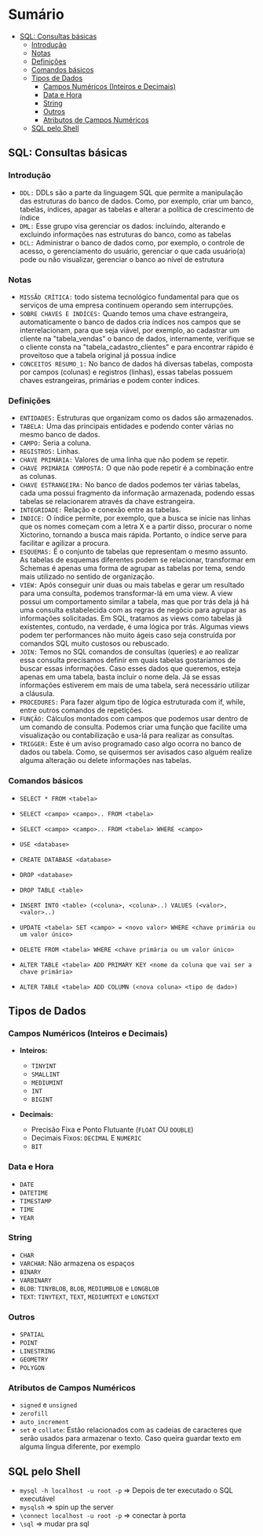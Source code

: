 # Sumário

- [SQL: Consultas básicas](#sql-consultas-básicas)
  - [Introdução](#introdução)
  - [Notas](#notas)
  - [Definições](#definições)
  - [Comandos básicos](#comandos-básicos)
  - [Tipos de Dados](#tipos-de-dados)
    - [Campos Numéricos (Inteiros e Decimais)](#campos-numéricos-inteiros-e-decimais)
    - [Data e Hora](#data-e-hora)
    - [String](#string)
    - [Outros](#outros)
    - [Atributos de Campos Numéricos](#atributos-de-campos-numéricos)
  - [SQL pelo Shell](#sql-pelo-shell)

## SQL: Consultas básicas

### Introdução

- `DDL:` DDLs são a parte da linguagem SQL que permite a manipulação das estruturas do banco de dados. Como, por exemplo, criar um banco, tabelas, índices, apagar as tabelas e alterar a política de crescimento de índice
- `DML:` Esse grupo visa gerenciar os dados: incluindo, alterando e excluindo informações nas estruturas do banco, como as tabelas
- `DCL:` Administrar o banco de dados como, por exemplo, o controle de acesso, o gerenciamento do usuário, gerenciar o que cada usuário(a) pode ou não visualizar, gerenciar o banco ao nível de estrutura

### Notas

- `MISSÃO CRÍTICA:` todo sistema tecnológico fundamental para que os serviços de uma empresa continuem operando sem interrupções.
- `SOBRE CHAVES E INDÍCES:` Quando temos uma chave estrangeira, automaticamente o banco de dados cria índices nos campos que se interrelacionam, para que seja viável, por exemplo, ao cadastrar um cliente na "tabela_vendas" o banco de dados, internamente, verifique se o cliente consta na "tabela_cadastro_clientes" e para encontrar rápido é proveitoso que a tabela original já possua índice
- `CONCEITOS RESUMO_1:` No banco de dados há diversas tabelas, composta por campos (colunas) e registros (linhas), essas tabelas possuem chaves estrangeiras, primárias e podem conter índices.

### Definições

- `ENTIDADES:` Estruturas que organizam como os dados são armazenados.
- `TABELA:` Uma das principais entidades e podendo conter várias no mesmo banco de dados.
- `CAMPO:` Seria a coluna.
- `REGISTROS:` Linhas.
- `CHAVE PRIMÁRIA:` Valores de uma linha que não podem se repetir.
- `CHAVE PRIMÁRIA COMPOSTA:` O que não pode repetir é a combinação entre as colunas.
- `CHAVE ESTRANGEIRA:` No banco de dados podemos ter várias tabelas, cada uma possui fragmento da informação armazenada, podendo essas tabelas se relacionarem através da chave estrangeira.
- `INTEGRIDADE:` Relação e conexão entre as tabelas.
- `ÍNDICE:` O índice permite, por exemplo, que a busca se inicie nas linhas que os nomes começam com a letra X e a partir disso, procurar o nome Xictorino, tornando a busca mais rápida. Portanto, o índice serve para facilitar e agilizar a procura.
- `ESQUEMAS:` É o conjunto de tabelas que representam o mesmo assunto. As tabelas de esquemas diferentes podem se relacionar, transformar em Schemas é apenas uma forma de agrupar as tabelas por tema, sendo mais utilizado no sentido de organização.
- `VIEW:` Após conseguir unir duas ou mais tabelas e gerar um resultado para uma consulta, podemos transformar-lá em uma view. A view possui um comportamento similar a tabela, mas que por trás dela já há uma consulta estabelecida com as regras de negócio para agrupar as informações solicitadas. Em SQL, tratamos as views como tabelas já existentes, contudo, na verdade, é uma lógica por trás. Algumas views podem ter performances não muito ágeis caso seja construída por comandos SQL muito custosos ou rebuscado.
- `JOIN:` Temos no SQL comandos de consultas (queries) e ao realizar essa consulta precisamos definir em quais tabelas gostaríamos de buscar essas informações. Caso esses dados que queremos, esteja apenas em uma tabela, basta incluir o nome dela. Já se essas informações estiverem em mais de uma tabela, será necessário utilizar a cláusula.
- `PROCEDURES:` Para fazer algum tipo de lógica estruturada com if, while, entre outros comandos de repetições.
- `FUNÇÃO:` Cálculos montados com campos que podemos usar dentro de um comando de consulta. Podemos criar uma função que facilite uma visualização ou contabilização e usa-lá para realizar as consultas.
- `TRIGGER:` Este é um aviso programado caso algo ocorra no banco de dados ou tabela. Como, se quisermos ser avisados caso alguém realize alguma alteração ou delete informações nas tabelas.

### Comandos básicos

- `SELECT * FROM <tabela>`
- `SELECT <campo> <campo>.. FROM <tabela>`
- `SELECT <campo> <campo>.. FROM <tabela> WHERE <campo>`  <!-- No WHERE, posso usar os símbolos de operação de maior e menor -->

- `USE <database>`
- `CREATE DATABASE <database>`
- `DROP <database>`
- `DROP TABLE <table>`
- `INSERT INTO <table> (<coluna>, <coluna>..) VALUES (<valor>, <valor>..)`
- `UPDATE <tabela> SET <campo> = <novo valor> WHERE <chave primária ou um valor único>`
- `DELETE FROM <tabela> WHERE <chave primária ou um valor único>`
- `ALTER TABLE <tabela> ADD PRIMARY KEY <nome da coluna que vai ser a chave primária>`
- `ALTER TABLE <tabela> ADD COLUMN (<nova coluna> <tipo de dado>)`

## Tipos de Dados

### Campos Numéricos (Inteiros e Decimais)

- **Inteiros:**
  - `TINYINT`
  - `SMALLINT`
  - `MEDIUMINT`
  - `INT`
  - `BIGINT`

- **Decimais:**
  - Precisão Fixa e Ponto Flutuante (`FLOAT` OU `DOUBLE`)
  - Decimais Fixos: `DECIMAL` E `NUMERIC`
  - `BIT`

### Data e Hora <!-- Ao trabalhar com datas no formato '2015-01-01', posso selecionar algo específico, como `YEAR(<nome do campo que tem a data>)` -->

- `DATE`
- `DATETIME`
- `TIMESTAMP`
- `TIME`
- `YEAR`

### String

- `CHAR`
- `VARCHAR`: Não armazena os espaços
- `BINARY`
- `VARBINARY`
- `BLOB`: `TINYBLOB`, `BLOB`, `MEDIUMBLOB` e `LONGBLOB`
- `TEXT`: `TINYTEXT`, `TEXT`, `MEDIUMTEXT` e `LONGTEXT`

### Outros

- `SPATIAL`
- `POINT`
- `LINESTRING`
- `GEOMETRY`
- `POLYGON`

### Atributos de Campos Numéricos

- `signed` e `unsigned`
- `zerofill`
- `auto_increment`
- `set` e `collate`: Estão relacionados com as cadeias de caracteres que serão usados para armazenar o texto. Caso queira guardar texto em alguma língua diferente, por exemplo

## SQL pelo Shell

- `mysql -h localhost -u root -p`  => Depois de ter executado o SQL executável 
- `mysqlsh`                                => spin up the server 
- `\connect localhost -u root -p`          => conectar à porta 
- `\sql`                                   => mudar pra sql 
